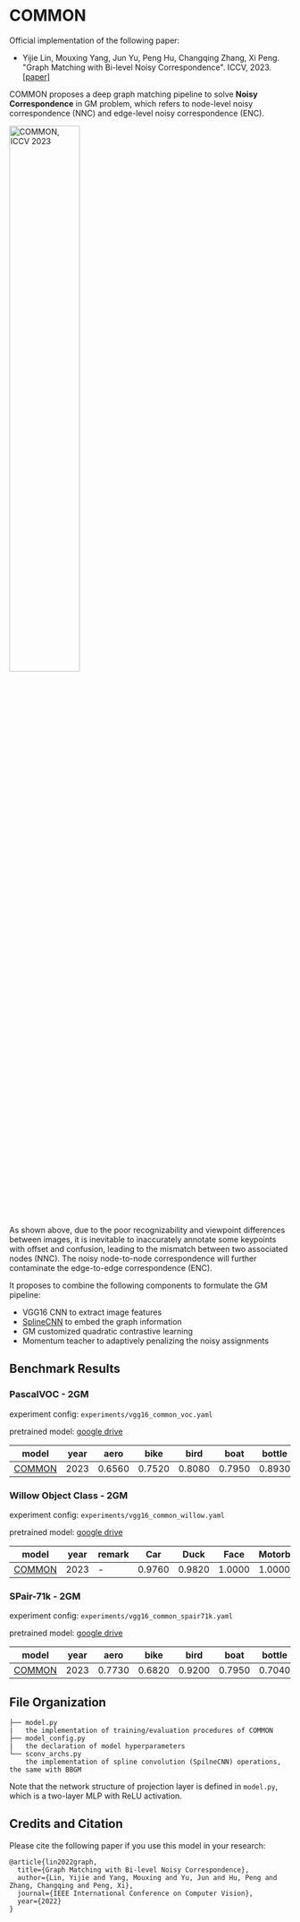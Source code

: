 # COMMON

Official implementation of the following paper:

* Yijie Lin, Mouxing Yang, Jun Yu, Peng Hu, Changqing Zhang, Xi Peng. "Graph Matching with Bi-level Noisy
  Correspondence". ICCV, 2023.  [[paper]](https://arxiv.org/pdf/2212.04085.pdf)

COMMON proposes a deep graph matching pipeline to solve **Noisy Correspondence** in GM problem, which refers to node-level noisy correspondence (NNC) and edge-level noisy correspondence (ENC).

<img src="https://github.com/Lin-Yijie/Graph-Matching-Networks/blob/main/COMMON/docs/images/nc_example.png" alt="COMMON, ICCV 2023" width="50%">

As shown above, due to the poor recognizability and viewpoint differences between images, it is inevitable to inaccurately annotate some
keypoints with offset and confusion, leading to the mismatch between two associated nodes (NNC). The noisy node-to-node
correspondence will further contaminate the edge-to-edge correspondence (ENC).

It proposes to combine the following components to formulate the GM pipeline:

* VGG16 CNN to extract image features
* [SplineCNN](https://arxiv.org/abs/1711.08920) to embed the graph information
* GM customized quadratic contrastive learning
* Momentum teacher to adaptively penalizing the noisy assignments

## Benchmark Results

### PascalVOC - 2GM

experiment config: ``experiments/vgg16_common_voc.yaml``

pretrained model: [google drive](https://drive.google.com/file/d/1tS5h4_EjsbZP4rbaRVK4g7MU9075u4eV/view?usp=share_link)

| model                                          | year | aero   | bike   | bird   | boat   | bottle | bus    | car    | cat    | chair  | cow    | table  | dog    | horse  | mbkie  | person | plant  | sheep  | sofa   | train  | tv     | mean   |
|------------------------------------------------|------| ------ |--------| ------ | ------ | ------ | ------ | ------ | ------ | ------ | ------ | ------ | ------ | ------ | ------ | ------ | ------ | ------ | ------ | ------ | ------ | ------ |
| [COMMON](https://arxiv.org/pdf/2212.04085.pdf) | 2023 | 0.6560 | 0.7520 | 0.8080 | 0.7950    |0.8930 | 0.9230 | 0.9010 | 0.8180 | 0.6160 | 0.8070| 0.9500 | 0.8200 |    0.8160    | 0.7950 | 0.6660 |    0.9890 | 0.7890 | 0.8090 | 0.9930 |    0.9380 | 0.8270 |  

### Willow Object Class - 2GM

experiment config: ``experiments/vgg16_common_willow.yaml``

pretrained model: [google drive](https://drive.google.com/file/d/1Ym_P8JdHPE4MTvc8ievYmJzAezELWkP7/view?usp=share_link)

| model                    | year | remark        | Car    | Duck   | Face   | Motorbike | Winebottle | mean   |
| ------------------------ |------| ------------- | ------ | ------ | ------ | ------ |------------| ------ |
| [COMMON](https://arxiv.org/pdf/2212.04085.pdf) | 2023 | -             | 0.9760 | 0.9820 | 1.0000 | 1.0000 | 0.9960     | 0.9910 |

### SPair-71k - 2GM

experiment config: ``experiments/vgg16_common_spair71k.yaml``

pretrained model: [google drive](https://drive.google.com/file/d/1gSOQciMh1dUy9C07H3ZV3PIrLry-APYy/view?usp=share_link)

| model   | year | aero   | bike   | bird   | boat   | bottle | bus    | car    | cat    | chair  | cow    | dog    | horse  | mtbike | person | plant  | sheep  | train  | tv     | mean |
| ------- |------|--------| ------ | ------ | ------ | ------ | ------ | ------ | ------ | ------ | ------ | ------ | ------ | ------ | ------ | ------ | ------ | ------ | ------ | ------ |
| [COMMON](https://arxiv.org/pdf/2212.04085.pdf)    | 2023 | 0.7730 | 0.6820 | 0.9200 | 0.7950 | 0.7040 | 0.9750 | 0.9160 | 0.8250 | 0.7220 | 0.8800 | 0.8000| 0.7410 | 0.8340 | 0.8280 | 0.9990 | 0.8440 | 0.9820 | 0.9980| 0.8450 |


## File Organization

```
├── model.py
|   the implementation of training/evaluation procedures of COMMON
├── model_config.py
|   the declaration of model hyperparameters
└── sconv_archs.py
    the implementation of spline convolution (SpilneCNN) operations, the same with BBGM
```

Note that the network structure of projection layer is defined in ``model.py``, which is a two-layer MLP with ReLU activation.

## Credits and Citation

Please cite the following paper if you use this model in your research:

```
@article{lin2022graph,
  title={Graph Matching with Bi-level Noisy Correspondence},
  author={Lin, Yijie and Yang, Mouxing and Yu, Jun and Hu, Peng and Zhang, Changqing and Peng, Xi},
  journal={IEEE International Conference on Computer Vision},
  year={2022}
}
```
